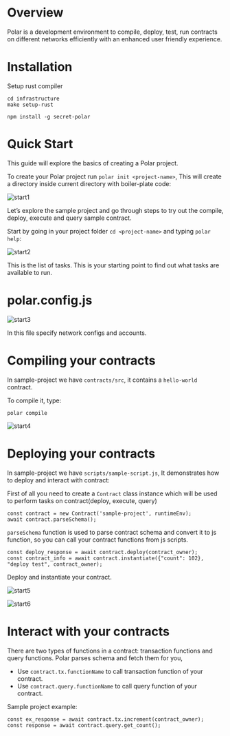 # Overview

Polar is a development environment to compile, deploy, test, run contracts on different networks efficiently with an enhanced user friendly experience.

# Installation

Setup rust compiler
```
cd infrastructure
make setup-rust
```

`npm install -g secret-polar`

# Quick Start

This guide will explore the basics of creating a Polar project.

To create your Polar project run `polar init <project-name>`, This will create a directory <project-name> inside current directory with boiler-plate code:

![start1](https://user-images.githubusercontent.com/85037852/134694527-bc257081-cb4f-4b9a-9e62-00a017b2f855.png)


Let’s explore the sample project and go through steps to try out the compile, deploy, execute and query sample contract.

Start by going in your project folder `cd <project-name>` and typing `polar help`:

![start2](https://user-images.githubusercontent.com/85037852/134695066-469a9c56-5262-455b-86b2-67eaa80e746f.png)

This is the list of tasks. This is your starting point to find out what tasks are available to run.

# polar.config.js

![start3](https://user-images.githubusercontent.com/85037852/134695841-a1754643-0469-4c43-bf65-1a9eeb7f865a.png)

In this file specify network configs and accounts.

# Compiling your contracts

In sample-project we have `contracts/src`, it contains a `hello-world` contract.

To compile it, type:

`polar compile`

![start4](https://user-images.githubusercontent.com/85037852/134698176-991cff30-c2f1-4acc-b53f-2878a69b414c.png)

# Deploying your contracts

In sample-project we have `scripts/sample-script.js`, It demonstrates how to deploy and interact with contract:

First of all you need to create a `Contract` class instance which will be used to perform tasks on contract(deploy, execute, query)
```
const contract = new Contract('sample-project', runtimeEnv);
await contract.parseSchema();
```

`parseSchema` function is used to parse contract schema and convert it to js function, so you can call your contract functions from js scripts.

```
const deploy_response = await contract.deploy(contract_owner);
const contract_info = await contract.instantiate({"count": 102}, "deploy test", contract_owner);
```

Deploy and instantiate your contract.

![start5](https://user-images.githubusercontent.com/85037852/134698417-f3168013-8cbd-4aa2-a895-d8f665156823.png)

![start6](https://user-images.githubusercontent.com/85037852/134698425-d4b5e44e-2696-41e1-8f63-0dc7b9bf3098.png)

# Interact with your contracts

There are two types of functions in a contract: transaction functions and query functions.
Polar parses schema and fetch them for you,
- Use `contract.tx.functionName` to call transaction function of your contract.
- Use `contract.query.functionName` to call query function of your contract.

Sample project example:
```
const ex_response = await contract.tx.increment(contract_owner);
const response = await contract.query.get_count();
```

